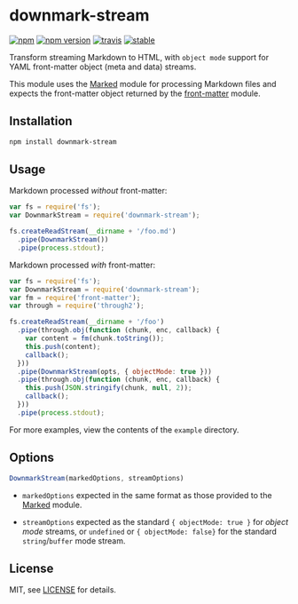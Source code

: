 # downmark-stream

[![npm][npm-image]][npm-url]
[![npm version][npm-version-image]][npm-version-url]
[![travis][travis-image]][travis-url]
[![stable][stability-image]][stability-url]

[npm-image]: https://nodei.co/npm/downmark-stream.png
[npm-url]: https://www.npmjs.com/package/downmark-stream
[npm-version-image]: https://badge.fury.io/js/downmark-stream.png
[npm-version-url]: http://badge.fury.io/js/downmark-stream
[travis-image]: https://secure.travis-ci.org/akiva/downmark-stream.png
[travis-url]: https://travis-ci.org/akiva/downmark-stream
[stability-image]: http://badges.github.io/stability-badges/dist/stable.svg
[stability-url]: http://github.com/badges/stability-badges

Transform streaming Markdown to HTML, with `object mode` support for
YAML front-matter object (meta and data) streams.

This module uses the [Marked][1] module for processing Markdown files
and expects the front-matter object returned by the [front-matter][2]
module.

## Installation

```bash
npm install downmark-stream
```

## Usage

Markdown processed _without_ front-matter:

```javascript
var fs = require('fs');
var DownmarkStream = require('downmark-stream');

fs.createReadStream(__dirname + '/foo.md')
  .pipe(DownmarkStream())
  .pipe(process.stdout);
```

Markdown processed _with_ front-matter:

```javascript
var fs = require('fs');
var DownmarkStream = require('downmark-stream');
var fm = require('front-matter');
var through = require('through2');

fs.createReadStream(__dirname + '/foo')
  .pipe(through.obj(function (chunk, enc, callback) {
    var content = fm(chunk.toString());
    this.push(content);
    callback();
  }))
  .pipe(DownmarkStream(opts, { objectMode: true }))
  .pipe(through.obj(function (chunk, enc, callback) {
    this.push(JSON.stringify(chunk, null, 2));
    callback();
  }))
  .pipe(process.stdout);
```

For more examples, view the contents of the `example` directory.

## Options

```javascript
DownmarkStream(markedOptions, streamOptions)
```

  - `markedOptions` expected in the same format as those provided to the
    [Marked][1] module.

  - `streamOptions` expected as the standard `{ objectMode: true }` for
    _object mode_ streams, or `undefined` or `{ objectMode: false}` for
    the standard `string`/`buffer` mode stream.

## License

MIT, see [LICENSE](LICENSE) for details.

[1]: https://www.npmjs.com/package/marked
[2]: https://www.npmjs.com/package/front-matter
